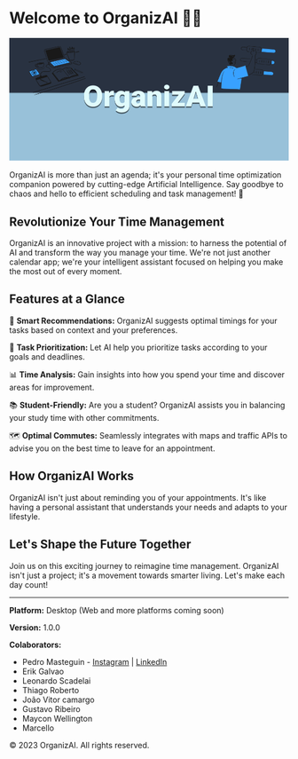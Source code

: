 # Welcome to OrganizAI 📅🤖

![OrganizAI Banner](OrganizAIbanner.png)

OrganizAI is more than just an agenda; it's your personal time optimization companion powered by cutting-edge Artificial Intelligence. Say goodbye to chaos and hello to efficient scheduling and task management! 🌟

## Revolutionize Your Time Management

OrganizAI is an innovative project with a mission: to harness the potential of AI and transform the way you manage your time. We're not just another calendar app; we're your intelligent assistant focused on helping you make the most out of every moment.

## Features at a Glance

🔮 **Smart Recommendations:** OrganizAI suggests optimal timings for your tasks based on context and your preferences.

🎯 **Task Prioritization:** Let AI help you prioritize tasks according to your goals and deadlines.

📊 **Time Analysis:** Gain insights into how you spend your time and discover areas for improvement.

📚 **Student-Friendly:** Are you a student? OrganizAI assists you in balancing your study time with other commitments.

🗺️ **Optimal Commutes:** Seamlessly integrates with maps and traffic APIs to advise you on the best time to leave for an appointment.

## How OrganizAI Works

OrganizAI isn't just about reminding you of your appointments. It's like having a personal assistant that understands your needs and adapts to your lifestyle.

## Let's Shape the Future Together

Join us on this exciting journey to reimagine time management. OrganizAI isn't just a project; it's a movement towards smarter living. Let's make each day count!

---

**Platform:** Desktop (Web and more platforms coming soon)

**Version:** 1.0.0

**Colaborators:**
-  Pedro Masteguin - [Instagram](http://www.instagram.com/pedro_masteguin/) | [LinkedIn](http://linkedin.com/in/pedrohenriquemasteguin)
-  Erik Galvao
-  Leonardo Scadelai
-  Thiago Roberto
-  João Vitor camargo
-  Gustavo Ribeiro
-  Maycon Wellington
-  Marcello

© 2023 OrganizAI. All rights reserved.
